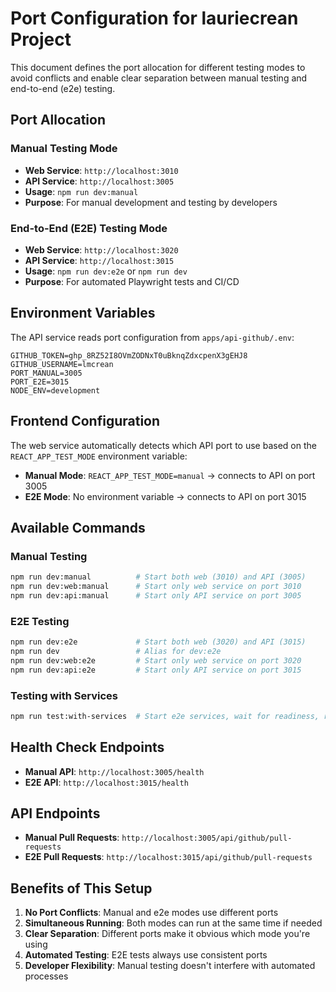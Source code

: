 # Port Configuration for lauriecrean Project

This document defines the port allocation for different testing modes to avoid conflicts and enable clear separation between manual testing and end-to-end (e2e) testing.

## Port Allocation

### Manual Testing Mode
- **Web Service**: `http://localhost:3010`
- **API Service**: `http://localhost:3005`
- **Usage**: `npm run dev:manual`
- **Purpose**: For manual development and testing by developers

### End-to-End (E2E) Testing Mode  
- **Web Service**: `http://localhost:3020`
- **API Service**: `http://localhost:3015`
- **Usage**: `npm run dev:e2e` or `npm run dev`
- **Purpose**: For automated Playwright tests and CI/CD

## Environment Variables

The API service reads port configuration from `apps/api-github/.env`:

```env
GITHUB_TOKEN=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
GITHUB_USERNAME=lmcrean
PORT_MANUAL=3005
PORT_E2E=3015
NODE_ENV=development
```

## Frontend Configuration

The web service automatically detects which API port to use based on the `REACT_APP_TEST_MODE` environment variable:

- **Manual Mode**: `REACT_APP_TEST_MODE=manual` → connects to API on port 3005
- **E2E Mode**: No environment variable → connects to API on port 3015

## Available Commands

### Manual Testing
```bash
npm run dev:manual          # Start both web (3010) and API (3005)
npm run dev:web:manual      # Start only web service on port 3010
npm run dev:api:manual      # Start only API service on port 3005
```

### E2E Testing
```bash
npm run dev:e2e             # Start both web (3020) and API (3015)
npm run dev                 # Alias for dev:e2e
npm run dev:web:e2e         # Start only web service on port 3020
npm run dev:api:e2e         # Start only API service on port 3015
```

### Testing with Services
```bash
npm run test:with-services  # Start e2e services, wait for readiness, run tests
```

## Health Check Endpoints

- **Manual API**: `http://localhost:3005/health`
- **E2E API**: `http://localhost:3015/health`

## API Endpoints

- **Manual Pull Requests**: `http://localhost:3005/api/github/pull-requests`
- **E2E Pull Requests**: `http://localhost:3015/api/github/pull-requests`

## Benefits of This Setup

1. **No Port Conflicts**: Manual and e2e modes use different ports
2. **Simultaneous Running**: Both modes can run at the same time if needed
3. **Clear Separation**: Different ports make it obvious which mode you're using
4. **Automated Testing**: E2E tests always use consistent ports
5. **Developer Flexibility**: Manual testing doesn't interfere with automated processes 